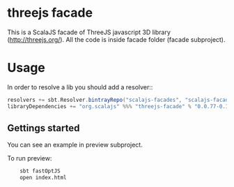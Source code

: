 threejs facade
==============

This is a ScalaJS facade of ThreeJS javascript 3D library (http://threejs.org/). 
All the code is inside facade folder (facade subproject). 

Usage
=====

In order to resolve a lib you should add a resolver::
```scala
resolvers += sbt.Resolver.bintrayRepo("scalajs-facades", "scalajs-facades-releases") //add resolver
libraryDependencies += "org.scalajs" %%% "threejs-facade" % "0.0.77-0.1.8" //add dependency
```

Gettings started
----------------

You can see an example in preview subproject.

To run preview:
```bash
    sbt fastOptJS
    open index.html
```